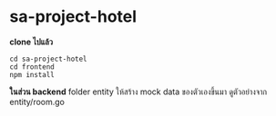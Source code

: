 # sa-project-hotel
**clone ไปแล้ว** 

    cd sa-project-hotel
    cd frontend
    npm install

**ในส่วน backend**
folder entity ให้สร้าง mock data ของตัวเองขึ้นมา ดูตัวอย่างจาก entity/room.go
